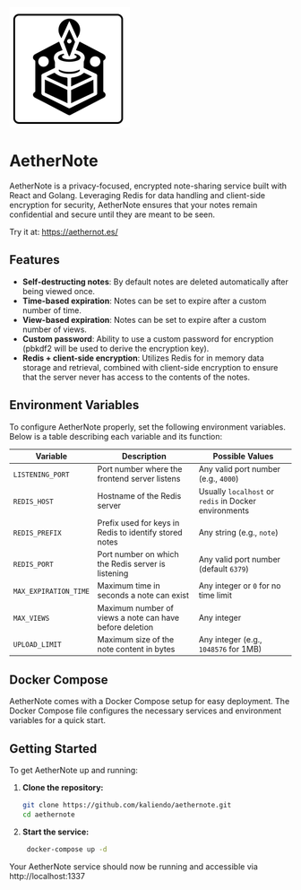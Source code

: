 ![AetherNote Logo](/assets/logo.png)
# AetherNote

AetherNote is a privacy-focused, encrypted note-sharing service built with React and Golang. Leveraging Redis for data handling and client-side encryption for security, AetherNote ensures that your notes remain confidential and secure until they are meant to be seen.

Try it at: https://aethernot.es/
## Features

- **Self-destructing notes**: By default notes are deleted automatically after being viewed once.
- **Time-based expiration**: Notes can be set to expire after a custom number of time.
- **View-based expiration**: Notes can be set to expire after a custom number of views.
- **Custom password**: Ability to use a custom password for encryption (pbkdf2 will be used to derive the encryption key).
- **Redis + client-side encryption**: Utilizes Redis for in memory data storage and retrieval, combined with client-side encryption to ensure that the server never has access to the contents of the notes.

## Environment Variables

To configure AetherNote properly, set the following environment variables. Below is a table describing each variable and its function:

| Variable                 | Description                                           | Possible Values                      |
|--------------------------|-------------------------------------------------------|--------------------------------------|
| `LISTENING_PORT`| Port number where the frontend server listens         | Any valid port number (e.g., `4000`) |
| `REDIS_HOST`             | Hostname of the Redis server                          | Usually `localhost` or `redis` in Docker environments |
| `REDIS_PREFIX`           | Prefix used for keys in Redis to identify stored notes| Any string (e.g., `note`)            |
| `REDIS_PORT`             | Port number on which the Redis server is listening    | Any valid port number (default `6379`) |
| `MAX_EXPIRATION_TIME`    | Maximum time in seconds a note can exist              | Any integer or `0` for no time limit |
| `MAX_VIEWS`              | Maximum number of views a note can have before deletion| Any integer                           |
| `UPLOAD_LIMIT`           | Maximum size of the note content in bytes             | Any integer (e.g., `1048576` for 1MB) |

## Docker Compose

AetherNote comes with a Docker Compose setup for easy deployment. The Docker Compose file configures the necessary services and environment variables for a quick start.

## Getting Started

To get AetherNote up and running:

1. **Clone the repository:**
   ```bash
   git clone https://github.com/kaliendo/aethernote.git
   cd aethernote
   ```
2. **Start the service:**
   ```bash
    docker-compose up -d
   ```
Your AetherNote service should now be running and accessible via http://localhost:1337
